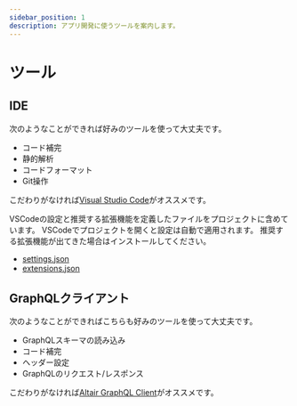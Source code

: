 ```yaml
---
sidebar_position: 1
description: アプリ開発に使うツールを案内します。
---
```


# ツール

## IDE

次のようなことができれば好みのツールを使って大丈夫です。

- コード補完
- 静的解析
- コードフォーマット
- Git操作

こだわりがなければ[Visual Studio Code](https://azure.microsoft.com/ja-jp/products/visual-studio-code/)がオススメです。

VSCodeの設定と推奨する拡張機能を定義したファイルをプロジェクトに含めています。
VSCodeでプロジェクトを開くと設定は自動で適用されます。
推奨する拡張機能が出てきた場合はインストールしてください。

- [settings.json](https://github.com/kiyohome/react-protos/blob/main/.vscode/settings.json)
- [extensions.json](https://github.com/kiyohome/react-protos/blob/main/.vscode/extensions.json)

## GraphQLクライアント

次のようなことができればこちらも好みのツールを使って大丈夫です。

- GraphQLスキーマの読み込み
- コード補完
- ヘッダー設定
- GraphQLのリクエスト/レスポンス

こだわりがなければ[Altair GraphQL Client](https://altair.sirmuel.design/)がオススメです。

